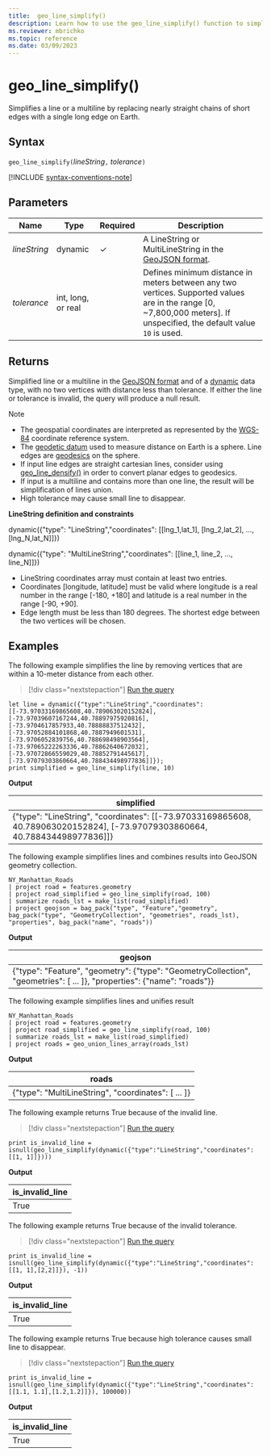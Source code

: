 ```yaml
---
title:  geo_line_simplify()
description: Learn how to use the geo_line_simplify() function to simplify a line string or a multiline string.
ms.reviewer: mbrichko
ms.topic: reference
ms.date: 03/09/2023
---
```

# geo_line_simplify()

Simplifies a line or a multiline by replacing nearly straight chains of short edges with a single long edge on Earth.

## Syntax

`geo_line_simplify(`*lineString*`,` *tolerance*`)`

[!INCLUDE [syntax-conventions-note](../../includes/syntax-conventions-note.md)]

## Parameters

|Name|Type|Required|Description|
|--|--|--|--|
| *lineString* | dynamic | &check; | A LineString or MultiLineString in the [GeoJSON format](https://tools.ietf.org/html/rfc7946).|
| *tolerance* | int, long, or real | | Defines minimum distance in meters between any two vertices. Supported values are in the range [0, ~7,800,000 meters]. If unspecified, the default value `10` is used.|

## Returns

Simplified line or a multiline in the [GeoJSON format](https://tools.ietf.org/html/rfc7946) and of a [dynamic](./scalar-data-types/dynamic.md) data type, with no two vertices with distance less than tolerance. If either the line or tolerance is invalid, the query will produce a null result.

> [!NOTE]
>
> * The geospatial coordinates are interpreted as represented by the [WGS-84](https://earth-info.nga.mil/index.php?dir=wgs84&action=wgs84) coordinate reference system.
> * The [geodetic datum](https://en.wikipedia.org/wiki/Geodetic_datum) used to measure distance on Earth is a sphere. Line edges are [geodesics](https://en.wikipedia.org/wiki/Geodesic) on the sphere.
> * If input line edges are straight cartesian lines, consider using [geo_line_densify()](geo-line-densify-function.md) in order to convert planar edges to geodesics.
> * If input is a multiline and contains more than one line, the result will be simplification of lines union.
> * High tolerance may cause small line to disappear.

**LineString definition and constraints**

dynamic({"type": "LineString","coordinates": [[lng_1,lat_1], [lng_2,lat_2], ..., [lng_N,lat_N]]})

dynamic({"type": "MultiLineString","coordinates": [[line_1, line_2, ..., line_N]]})

* LineString coordinates array must contain at least two entries.
* Coordinates [longitude, latitude] must be valid where longitude is a real number in the range [-180, +180] and latitude is a real number in the range [-90, +90].
* Edge length must be less than 180 degrees. The shortest edge between the two vertices will be chosen.

## Examples

The following example simplifies the line by removing vertices that are within a 10-meter distance from each other.

> [!div class="nextstepaction"]
> <a href="https://dataexplorer.azure.com/clusters/help/databases/Samples?query=H4sIAAAAAAAAA02Rz2rDMAyH73uKkFMLWZEtWX869ga77VhCKY1XDGkS2lzC2LvPYVlT3SQ+9P0st3Es2tTF4r1opu50TefNdzlOQyz35Ueef4631F3Kqjz3/a1J3WmM93J/OLwK7kwA0bEpBwatCHaiBozgwQWvnurqwRmDOBZP9MepiUkwD+p4xYidaBBDXKhcKMF5Qr9SebeSA6e8SFWMssAFdCvFM4dZwguUg5LlgBj4KRkHn4sR8cF5JshR4dkpXplDMPC2YMGLOaKQIz9hhoDKwPz/TkKarSKKXNc/27eXIV90LO7pOrTpK8Umn/4S++P8C8dlOm3mriocbH8B+xvcNaEBAAA=" target="_blank">Run the query</a>

```kusto
let line = dynamic({"type":"LineString","coordinates":[[-73.97033169865608,40.789063020152824],[-73.97039607167244,40.78897975920816],[-73.9704617857933,40.78888837512432],[-73.97052884101868,40.7887949601531],[-73.9706052839756,40.788698498903564],[-73.97065222263336,40.78862640672032],[-73.97072866559029,40.78852791445617],[-73.97079303860664,40.788434498977836]]});
print simplified = geo_line_simplify(line, 10)
```

**Output**

|simplified|
|---|
|{"type": "LineString", "coordinates": [[-73.97033169865608, 40.789063020152824], [-73.97079303860664, 40.788434498977836]]}|

The following example simplifies lines and combines results into GeoJSON geometry collection.

```kusto
NY_Manhattan_Roads
| project road = features.geometry
| project road_simplified = geo_line_simplify(road, 100)
| summarize roads_lst = make_list(road_simplified)
| project geojson = bag_pack("type", "Feature","geometry", bag_pack("type", "GeometryCollection", "geometries", roads_lst), "properties", bag_pack("name", "roads"))
```

**Output**

|geojson|
|---|
|{"type": "Feature", "geometry": {"type": "GeometryCollection", "geometries": [ ... ]}, "properties": {"name": "roads"}}|

The following example simplifies lines and unifies result

```kusto
NY_Manhattan_Roads
| project road = features.geometry
| project road_simplified = geo_line_simplify(road, 100)
| summarize roads_lst = make_list(road_simplified)
| project roads = geo_union_lines_array(roads_lst)
```

**Output**

|roads|
|---|
|{"type": "MultiLineString", "coordinates": [ ... ]}|

The following example returns True because of the invalid line.

> [!div class="nextstepaction"]
> <a href="https://dataexplorer.azure.com/clusters/help/databases/Samples?query=H4sIAAAAAAAAAysoyswrUcgsjs/MK0vMyUyJz8nMS1WwBYrklebkaKSn5oNF4oszcwtyMtMqNVIq8xJzM5M1qpVKKgtSlayUfIDSwSVAY9KVdJSS8/OLUjLzEktSi5WsoqMNdRQMY2NrNTU1Af5nM/VoAAAA" target="_blank">Run the query</a>

```kusto
print is_invalid_line = isnull(geo_line_simplify(dynamic({"type":"LineString","coordinates":[[1, 1]]})))
```

**Output**

|is_invalid_line|
|---|
|True|

The following example returns True because of the invalid tolerance.

> [!div class="nextstepaction"]
> <a href="https://dataexplorer.azure.com/clusters/help/databases/Samples?query=H4sIAAAAAAAAAx3MQQrDIBBA0avIrBSmC7MM9AbddSkiEm0YmIwSbUBK717p9n349STpiloguSJTCkyS1X2KvJn1nstfQqOjMr2GTkPiQZv+QB81wwqPmZ99bnZA2Eo5E0nsucHqnEVlPboFF++/BtXNGvMDQCCfRnIAAAA=" target="_blank">Run the query</a>

```kusto
print is_invalid_line = isnull(geo_line_simplify(dynamic({"type":"LineString","coordinates":[[1, 1],[2,2]]}), -1))
```

**Output**

|is_invalid_line|
|---|
|True|

The following example returns True because high tolerance causes small line to disappear.

> [!div class="nextstepaction"]
> <a href="https://dataexplorer.azure.com/clusters/help/databases/Samples?query=H4sIAAAAAAAAAx2MwQrDIBBEf0X2pCCl6THQP8gtxyAi0YaFzSrRFiTk37vtwAzDG5hyIDeF1SN/AmH0hJzUUwi/ifSW8p/4inshfHUdO4cdV31C6yXBCJPMc5ObDSysOR8RObRUYVyW4TZYJeGs1IcVO3cZQfefjPkC36xb1X4AAAA=" target="_blank">Run the query</a>

```kusto
print is_invalid_line = isnull(geo_line_simplify(dynamic({"type":"LineString","coordinates":[[1.1, 1.1],[1.2,1.2]]}), 100000))
```

**Output**

|is_invalid_line|
|---|
|True|
